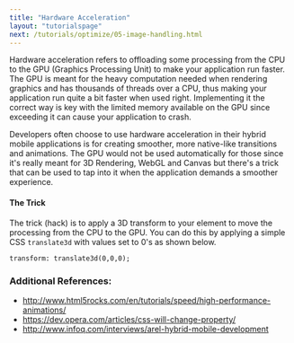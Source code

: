 ```yaml
---
title: "Hardware Acceleration"
layout: "tutorialspage"
next: /tutorials/optimize/05-image-handling.html
---
```


Hardware acceleration refers to offloading some processing from the CPU to the GPU (Graphics Processing Unit) to make your application run faster. The
GPU is meant for the heavy computation needed when rendering graphics and has thousands of threads over a CPU, thus making your application run quite a bit faster when 
used right. Implementing it the correct way is key with the limited memory available on the GPU since exceeding it can cause your application to crash.  

Developers often choose to use hardware acceleration in their hybrid mobile applications is for creating smoother, more native-like transitions 
and animations. The GPU would not be used automatically for those since it's really meant for 3D Rendering, WebGL and Canvas but there's a trick 
that can be used to tap into it when the application demands a smoother experience.

#### The Trick 
The trick (hack) is to apply a 3D transform to your element to move the processing from the CPU to the GPU. 
You can do this by applying a simple CSS `translate3d` with values set to 0's as shown below.

	transform: translate3d(0,0,0);
	
### Additional References: 
+ http://www.html5rocks.com/en/tutorials/speed/high-performance-animations/
+ https://dev.opera.com/articles/css-will-change-property/
+ http://www.infoq.com/interviews/arel-hybrid-mobile-development




